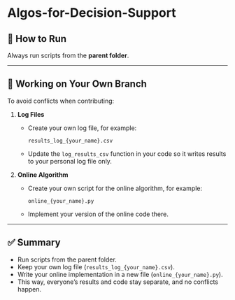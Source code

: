 # Algos-for-Decision-Support

## 🚀 How to Run
Always run scripts from the **parent folder**.  

---

## 🌱 Working on Your Own Branch
To avoid conflicts when contributing:  

1. **Log Files**  
   - Create your own log file, for example:  
     ```
     results_log_{your_name}.csv
     ```
   - Update the `log_results_csv` function in your code so it writes results to your personal log file only.  

2. **Online Algorithm**  
   - Create your own script for the online algorithm, for example:  
     ```
     online_{your_name}.py
     ```
   - Implement your version of the online code there.  

---

## ✅ Summary
- Run scripts from the parent folder.  
- Keep your own log file (`results_log_{your_name}.csv`).  
- Write your online implementation in a new file (`online_{your_name}.py`).  
- This way, everyone’s results and code stay separate, and no conflicts happen.  
